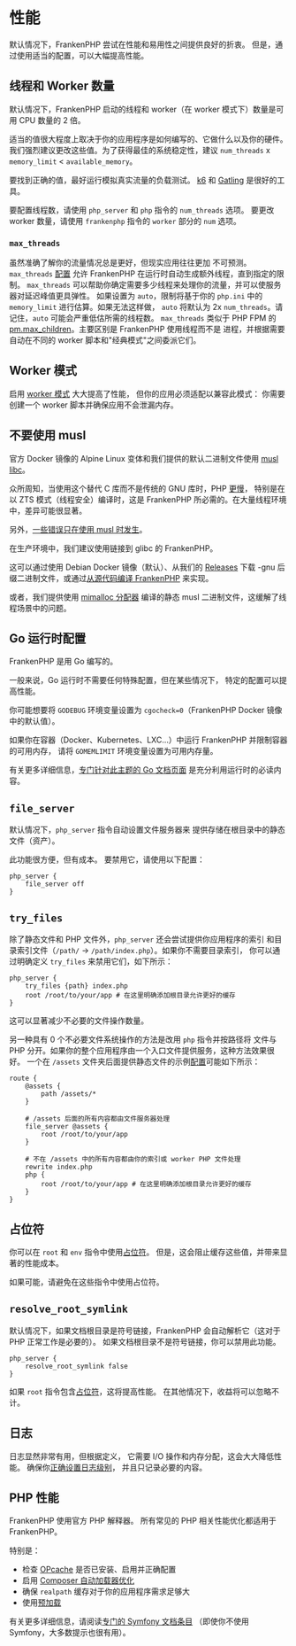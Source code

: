 # 性能

默认情况下，FrankenPHP 尝试在性能和易用性之间提供良好的折衷。
但是，通过使用适当的配置，可以大幅提高性能。

## 线程和 Worker 数量

默认情况下，FrankenPHP 启动的线程和 worker（在 worker 模式下）数量是可用 CPU 数量的 2 倍。

适当的值很大程度上取决于你的应用程序是如何编写的、它做什么以及你的硬件。
我们强烈建议更改这些值。为了获得最佳的系统稳定性，建议 `num_threads` x `memory_limit` < `available_memory`。

要找到正确的值，最好运行模拟真实流量的负载测试。
[k6](https://k6.io) 和 [Gatling](https://gatling.io) 是很好的工具。

要配置线程数，请使用 `php_server` 和 `php` 指令的 `num_threads` 选项。
要更改 worker 数量，请使用 `frankenphp` 指令的 `worker` 部分的 `num` 选项。

### `max_threads`

虽然准确了解你的流量情况总是更好，但现实应用往往更加
不可预测。`max_threads` [配置](config.md#caddyfile-config) 允许 FrankenPHP 在运行时自动生成额外线程，直到指定的限制。
`max_threads` 可以帮助你确定需要多少线程来处理你的流量，并可以使服务器对延迟峰值更具弹性。
如果设置为 `auto`，限制将基于你的 `php.ini` 中的 `memory_limit` 进行估算。如果无法这样做，
`auto` 将默认为 2x `num_threads`。请记住，`auto` 可能会严重低估所需的线程数。
`max_threads` 类似于 PHP FPM 的 [pm.max_children](https://www.php.net/manual/en/install.fpm.configuration.php#pm.max-children)。主要区别是 FrankenPHP 使用线程而不是
进程，并根据需要自动在不同的 worker 脚本和"经典模式"之间委派它们。

## Worker 模式

启用 [worker 模式](worker.md) 大大提高了性能，
但你的应用必须适配以兼容此模式：
你需要创建一个 worker 脚本并确保应用不会泄漏内存。

## 不要使用 musl

官方 Docker 镜像的 Alpine Linux 变体和我们提供的默认二进制文件使用 [musl libc](https://musl.libc.org)。

众所周知，当使用这个替代 C 库而不是传统的 GNU 库时，PHP [更慢](https://gitlab.alpinelinux.org/alpine/aports/-/issues/14381)，
特别是在以 ZTS 模式（线程安全）编译时，这是 FrankenPHP 所必需的。在大量线程环境中，差异可能很显著。

另外，[一些错误只在使用 musl 时发生](https://github.com/php/php-src/issues?q=sort%3Aupdated-desc+is%3Aissue+is%3Aopen+label%3ABug+musl)。

在生产环境中，我们建议使用链接到 glibc 的 FrankenPHP。

这可以通过使用 Debian Docker 镜像（默认）、从我们的 [Releases](https://github.com/php/frankenphp/releases) 下载 -gnu 后缀二进制文件，或通过[从源代码编译 FrankenPHP](compile.md) 来实现。

或者，我们提供使用 [mimalloc 分配器](https://github.com/microsoft/mimalloc) 编译的静态 musl 二进制文件，这缓解了线程场景中的问题。

## Go 运行时配置

FrankenPHP 是用 Go 编写的。

一般来说，Go 运行时不需要任何特殊配置，但在某些情况下，
特定的配置可以提高性能。

你可能想要将 `GODEBUG` 环境变量设置为 `cgocheck=0`（FrankenPHP Docker 镜像中的默认值）。

如果你在容器（Docker、Kubernetes、LXC...）中运行 FrankenPHP 并限制容器的可用内存，
请将 `GOMEMLIMIT` 环境变量设置为可用内存量。

有关更多详细信息，[专门针对此主题的 Go 文档页面](https://pkg.go.dev/runtime#hdr-Environment_Variables) 是充分利用运行时的必读内容。

## `file_server`

默认情况下，`php_server` 指令自动设置文件服务器来
提供存储在根目录中的静态文件（资产）。

此功能很方便，但有成本。
要禁用它，请使用以下配置：

```caddyfile
php_server {
    file_server off
}
```

## `try_files`

除了静态文件和 PHP 文件外，`php_server` 还会尝试提供你应用程序的索引
和目录索引文件（`/path/` -> `/path/index.php`）。如果你不需要目录索引，
你可以通过明确定义 `try_files` 来禁用它们，如下所示：

```caddyfile
php_server {
    try_files {path} index.php
    root /root/to/your/app # 在这里明确添加根目录允许更好的缓存
}
```

这可以显著减少不必要的文件操作数量。

另一种具有 0 个不必要文件系统操作的方法是改用 `php` 指令并按路径将
文件与 PHP 分开。如果你的整个应用程序由一个入口文件提供服务，这种方法效果很好。
一个在 `/assets` 文件夹后面提供静态文件的示例[配置](config.md#caddyfile-config)可能如下所示：

```caddyfile
route {
    @assets {
        path /assets/*
    }

    # /assets 后面的所有内容都由文件服务器处理
    file_server @assets {
        root /root/to/your/app
    }

    # 不在 /assets 中的所有内容都由你的索引或 worker PHP 文件处理
    rewrite index.php
    php {
        root /root/to/your/app # 在这里明确添加根目录允许更好的缓存
    }
}
```

## 占位符

你可以在 `root` 和 `env` 指令中使用[占位符](https://caddyserver.com/docs/conventions#placeholders)。
但是，这会阻止缓存这些值，并带来显著的性能成本。

如果可能，请避免在这些指令中使用占位符。

## `resolve_root_symlink`

默认情况下，如果文档根目录是符号链接，FrankenPHP 会自动解析它（这对于 PHP 正常工作是必要的）。
如果文档根目录不是符号链接，你可以禁用此功能。

```caddyfile
php_server {
    resolve_root_symlink false
}
```

如果 `root` 指令包含[占位符](https://caddyserver.com/docs/conventions#placeholders)，这将提高性能。
在其他情况下，收益将可以忽略不计。

## 日志

日志显然非常有用，但根据定义，
它需要 I/O 操作和内存分配，这会大大降低性能。
确保你[正确设置日志级别](https://caddyserver.com/docs/caddyfile/options#log)，
并且只记录必要的内容。

## PHP 性能

FrankenPHP 使用官方 PHP 解释器。
所有常见的 PHP 相关性能优化都适用于 FrankenPHP。

特别是：

- 检查 [OPcache](https://www.php.net/manual/zh/book.opcache.php) 是否已安装、启用并正确配置
- 启用 [Composer 自动加载器优化](https://getcomposer.org/doc/articles/autoloader-optimization.md)
- 确保 `realpath` 缓存对于你的应用程序需求足够大
- 使用[预加载](https://www.php.net/manual/zh/opcache.preloading.php)

有关更多详细信息，请阅读[专门的 Symfony 文档条目](https://symfony.com/doc/current/performance.html)
（即使你不使用 Symfony，大多数提示也很有用）。
